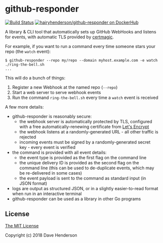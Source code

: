 # github-responder

[![Build Status][circleci-image]][circleci-url]
[![hairyhenderson/github-responder on DockerHub][dockerhub-image]][dockerhub-url]

A library & CLI tool that automatically sets up GitHub WebHooks and listens for events, with automatic TLS provided by [certmagic][].

For example, if you want to run a command every time someone stars your repo (the `watch` event):

```console
$ github-responder --repo my/repo --domain myhost.example.com -e watch ./ring-the-bell.sh
...
```

This will do a bunch of things:
1. Register a new Webhook at the named repo (`--repo`)
2. Start a web server to serve webhook events
3. Run the command `ring-the-bell.sh` every time a `watch` event is received

A few more details:
- github-responder is reasonably secure:
  - the webhook server is automatically protected by TLS, configured with a free automatically-renewing certificate from [Let's Encrypt][]
  - the webhook listens at a randomly-generated URL - all other traffic is rejected
  - incoming events must be signed by a randomly-generated secret key - every event is verified
- the command is provided with all event details:
  - the event type is provided as the first flag on the command line
  - the unique delivery ID is provided as the second flag on the command line (this can be used to de-duplicate events, which may be re-delivered in some cases)
  - the event payload is sent to the command as standard input (in JSON format)
- logs are output as structured JSON, or in a slightly easier-to-read format when run in an interactive terminal
- github-responder can be used as a library in other Go programs


## License

[The MIT License](http://opensource.org/licenses/MIT)

Copyright (c) 2018 Dave Henderson

[circleci-image]: https://circleci.com/gh/hairyhenderson/github-responder/tree/master.svg?style=shield
[circleci-url]: https://circleci.com/gh/hairyhenderson/github-responder/tree/master
[dockerhub-image]: https://img.shields.io/badge/docker-ready-blue.svg
[dockerhub-url]: https://hub.docker.com/r/hairyhenderson/github-responder

[Let's Encrypt]: https://letsencrypt.org
[certmagic]: https://github.com/mholt/certmagic
